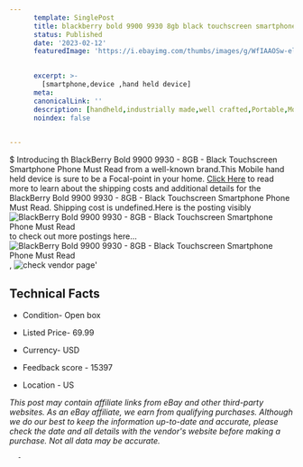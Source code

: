 ```yaml
---
      template: SinglePost
      title: blackberry bold 9900 9930 8gb black touchscreen smartphone phone must read
      status: Published
      date: '2023-02-12'
      featuredImage: 'https://i.ebayimg.com/thumbs/images/g/WfIAAOSw-elcQQTH/s-l225.jpg'
       

      excerpt: >-
        [smartphone,device ,hand held device]
      meta:
      canonicalLink: ''
      description: [handheld,industrially made,well crafted,Portable,Mobile,Compact,Convenient,Lightweight,Maneuverable,Man-portable,Miniature,Carriable,Hand-held,Light,Holdable,Transportable,Mobile device,Pocket-sized,On-the-go,Wireless,Cordless,Compact size,Convenient size, smartphone,device ,hand held device]
      noindex: false
      

---
```

$
      Introducing th BlackBerry Bold 9900 9930 - 8GB - Black Touchscreen Smartphone Phone Must Read from a well-known brand.This Mobile hand held device is sure to be a Focal-point in your home. [Click Here](https://www.ebay.com/itm/143178027510?var=442116579496&hash=item21561351f6%3Ag%3AWfIAAOSw-elcQQTH&mkevt=1&mkcid=1&mkrid=711-53200-19255-0&campid=%253CePNCampaignId%253E&customid=%253CreferenceId%253E&toolid=10049) to read more to learn about the shipping costs and additional details for the BlackBerry Bold 9900 9930 - 8GB - Black Touchscreen Smartphone Phone Must Read. Shipping cost is undefined.Here is the posting visibly ![BlackBerry Bold 9900 9930 - 8GB - Black Touchscreen Smartphone Phone Must Read](https://i.ebayimg.com/thumbs/images/g/WfIAAOSw-elcQQTH/s-l225.jpg) to check out more postings here... ![BlackBerry Bold 9900 9930 - 8GB - Black Touchscreen Smartphone Phone Must Read](https://i.ebayimg.com/images/g/WfIAAOSw-elcQQTH/s-l1200.jpg), ![check vendor page]()'

      

 ## Technical Facts 



     
      

 - Condition- Open box 


      

 - Listed Price- 69.99 


      

 - Currency- USD 


      

 - Feedback score - 15397 


      

 - Location - US 


      
      

 *_This post may contain affiliate links from eBay and other third-party websites. As an eBay affiliate, we earn from qualifying purchases. Although we do our best to keep the information up-to-date and accurate, please check the date and all details with the vendor's website before making a purchase. Not all data may be accurate._*




      -
